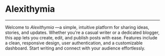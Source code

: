 # Alexithymia

---

Welcome to *Alexithymia* —a simple, intuitive platform for sharing ideas, stories, and updates. Whether you're a casual writer or a dedicated blogger, this app lets you create, edit, and publish posts with ease. Features include a clean, responsive design, user authentication, and a customizable dashboard. Start writing and connect with your audience effortlessly.